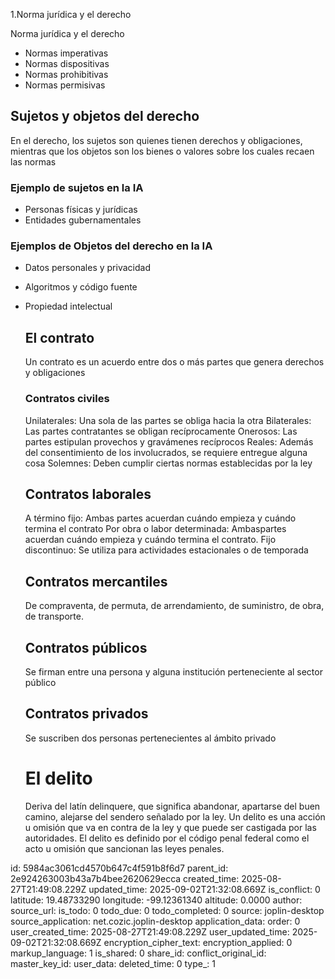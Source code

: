 1.Norma jurídica y el derecho

Norma jurídica y el derecho
* Normas imperativas
* Normas dispositivas
* Normas prohibitivas 
* Normas permisivas

## Sujetos y objetos del derecho
En el derecho, los sujetos son quienes tienen derechos y obligaciones, mientras que los objetos son los bienes o valores sobre los cuales recaen las normas

### Ejemplo de sujetos en la IA
- Personas físicas y jurídicas
- Entidades gubernamentales
### Ejemplos de Objetos del derecho en la IA
- Datos personales y privacidad
- Algoritmos y código fuente
- Propiedad intelectual


  ## El contrato
  Un contrato es un acuerdo entre dos o más partes que genera derechos y obligaciones
  ### Contratos civiles
  Unilaterales: Una sola de las partes se obliga hacia la otra
  Bilaterales: Las partes contratantes se obligan recíprocamente
  Onerosos: Las partes estipulan provechos y gravámenes recíprocos
  Reales: Además del consentimiento de los involucrados, se requiere entregue alguna cosa
  Solemnes: Deben cumplir ciertas normas establecidas por la ley

  ## Contratos laborales
  A término fijo: Ambas partes acuerdan cuándo empieza y cuándo termina el contrato
  Por obra o labor determinada: Ambaspartes acuerdan cuándo empieza y cuándo termina el contrato.
  Fijo discontinuo: Se utiliza para actividades estacionales o de temporada
  ## Contratos mercantiles
  De compraventa, de permuta, de arrendamiento, de suministro, de obra, de transporte.

  ## Contratos públicos
  Se firman entre una persona y alguna institución perteneciente al sector público

  ## Contratos privados
  Se suscriben dos personas pertenecientes al ámbito privado

  # El delito
  Deriva del latín delinquere, que significa abandonar, apartarse del buen camino, alejarse del sendero señalado por la ley.
  Un delito es una acción u omisión que va en contra de la ley y que puede ser castigada por las autoridades.
  El delito es definido por el código penal federal como el acto u omisión que sancionan las leyes penales.



id: 5984ac3061cd4570b647c4f591b8f6d7
parent_id: 2e924263003b43a7b4bee2620629ecca
created_time: 2025-08-27T21:49:08.229Z
updated_time: 2025-09-02T21:32:08.669Z
is_conflict: 0
latitude: 19.48733290
longitude: -99.12361340
altitude: 0.0000
author: 
source_url: 
is_todo: 0
todo_due: 0
todo_completed: 0
source: joplin-desktop
source_application: net.cozic.joplin-desktop
application_data: 
order: 0
user_created_time: 2025-08-27T21:49:08.229Z
user_updated_time: 2025-09-02T21:32:08.669Z
encryption_cipher_text: 
encryption_applied: 0
markup_language: 1
is_shared: 0
share_id: 
conflict_original_id: 
master_key_id: 
user_data: 
deleted_time: 0
type_: 1